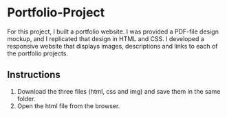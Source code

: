 # Portfolio-Project
For this project, I built a portfolio website. I was provided a PDF-file design mockup, and I replicated that design in HTML and CSS. I developed a responsive website that displays images, descriptions and links to each of the portfolio projects.
## Instructions
1. Download the three files (html, css and img) and save them in the same folder.
2. Open the html file from the browser.

